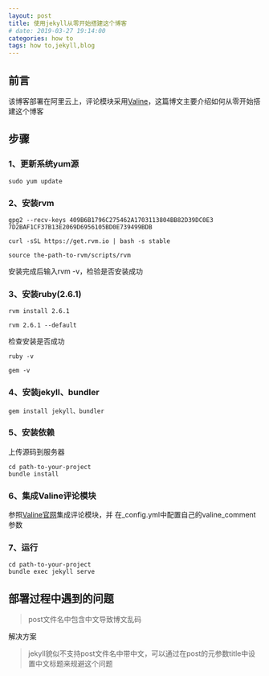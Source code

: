 ```yaml
---
layout: post
title: 使用jekyll从零开始搭建这个博客
# date: 2019-03-27 19:14:00
categories: how to
tags: how to,jekyll,blog
---
```


## **前言**

该博客部署在阿里云上，评论模块采用[Valine](https://valine.js.org/)，这篇博文主要介绍如何从零开始搭建这个博客

## **步骤**

### **1、更新系统yum源**
```shell
sudo yum update
```
### **2、安装rvm**
```shell
gpg2 --recv-keys 409B6B1796C275462A1703113804BB82D39DC0E3 7D2BAF1CF37B13E2069D6956105BD0E739499BDB

curl -sSL https://get.rvm.io | bash -s stable

source the-path-to-rvm/scripts/rvm
```
安装完成后输入rvm -v，检验是否安装成功

### **3、安装ruby(2.6.1)**
```shell
rvm install 2.6.1

rvm 2.6.1 --default
```
检查安装是否成功
```shell
ruby -v

gem -v
```
### **4、安装jekyll、bundler**
```shell
gem install jekyll、bundler
```
### **5、安装依赖**
上传源码到服务器
```shell
cd path-to-your-project
bundle install
```
### **6、集成Valine评论模块**
参照[Valine官网](https://valine.js.org/quickstart.html)集成评论模块，并
在_config.yml中配置自己的valine_comment参数
### **7、运行**
```shell
cd path-to-your-project
bundle exec jekyll serve
```
## **部署过程中遇到的问题**

>post文件名中包含中文导致博文乱码

解决方案

>jekyll貌似不支持post文件名中带中文，可以通过在post的元参数title中设置中文标题来规避这个问题



